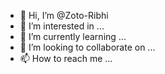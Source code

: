 - 👋 Hi, I’m @Zoto-Ribhi
- 👀 I’m interested in ...
- 🌱 I’m currently learning ...
- 💞️ I’m looking to collaborate on ...
- 📫 How to reach me ...

<!---
Zoto-Ribhi/Zoto-Ribhi is a ✨ special ✨ repository because its `README.md` (this file) appears on your GitHub profile.
You can click the Preview link to take a look at your changes.
--->
